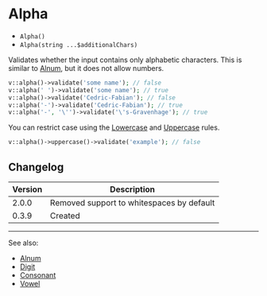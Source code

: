 # Alpha

- `Alpha()`
- `Alpha(string ...$additionalChars)`

Validates whether the input contains only alphabetic characters. This is similar
to [Alnum](Alnum.md), but it does not allow numbers.

```php
v::alpha()->validate('some name'); // false
v::alpha(' ')->validate('some name'); // true
v::alpha()->validate('Cedric-Fabian'); // false
v::alpha('-')->validate('Cedric-Fabian'); // true
v::alpha('-', '\'')->validate('\'s-Gravenhage'); // true
```

You can restrict case using the [Lowercase](Lowercase.md) and
[Uppercase](Uppercase.md) rules.

```php
v::alpha()->uppercase()->validate('example'); // false
```

## Changelog

Version | Description
--------|-------------
  2.0.0 | Removed support to whitespaces by default
  0.3.9 | Created

***
See also:

- [Alnum](Alnum.md)
- [Digit](Digit.md)
- [Consonant](Consonant.md)
- [Vowel](Vowel.md)
